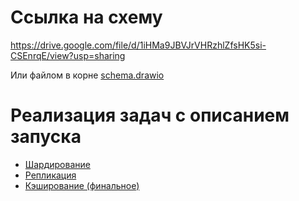 # Ссылка на схему

https://drive.google.com/file/d/1iHMa9JBVJrVHRzhlZfsHK5si-CSEnrqE/view?usp=sharing

Или файлом в корне [schema.drawio](./schema.drawio)

# Реализация задач с описанием запуска
- [Шардирование](./mongo-sharding/README.md)
- [Репликация](./mongo-sharding-repl/README.md)
- [Кэширование (финальное)](./sharding-repl-cache/README.md)